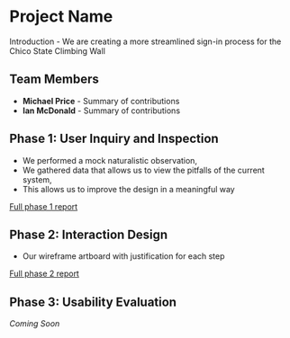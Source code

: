# Project Name

Introduction - We are creating a more streamlined sign-in process for the Chico State Climbing Wall

## Team Members

* **Michael Price** - Summary of contributions
* **Ian McDonald** - Summary of contributions

## Phase 1: User Inquiry and Inspection

* We performed a mock naturalistic observation,
* We gathered data that allows us to view the pitfalls of the current system,
* This allows us to improve the design in a meaningful way

[Full phase 1 report](phase1/)

## Phase 2: Interaction Design

* Our wireframe artboard with justification for each step

[Full phase 2 report](phase2/)

## Phase 3: Usability Evaluation

*Coming Soon*
